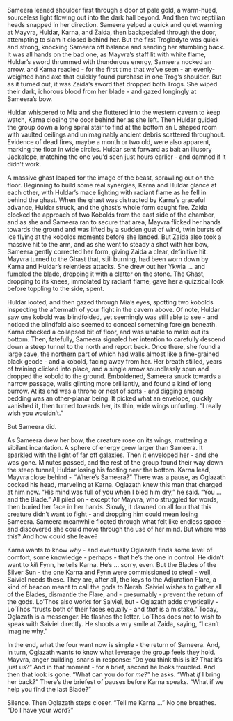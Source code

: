 Sameera leaned shoulder first through a door of pale gold, a warm-hued, sourceless light flowing out into the dark hall beyond. And then two reptilian heads snapped in her direction. Sameera yelped a quick and quiet warning at Mayvra, Huldar, Karna, and Zaida, then backpedaled through the door, attempting to slam it closed behind her. But the first Troglodyte was quick and strong, knocking Sameera off balance and sending her stumbling back. It was all hands on the bad one, as Mayvra’s staff lit with white flame, Huldar’s sword thrummed with thunderous energy, Sameera nocked an arrow, and Karna readied - for the first time that we’ve seen - an evenly-weighted hand axe that quickly found purchase in one Trog’s shoulder. But as it turned out, it was Zaida’s sword that dropped both Trogs. She wiped their dark, ichorous blood from her blade - and gazed longingly at Sameera’s bow.

Huldar whispered to Mia and she fluttered into the western cavern to keep watch, Karna closing the door behind her as she left. Then Huldar guided the group down a long spiral stair to find at the bottom an L shaped room with vaulted ceilings and unimaginably ancient debris scattered throughout. Evidence of dead fires, maybe a month or two old, were also apparent, marking the floor in wide circles. Huldar sent forward as bait an illusory Jackalope, matching the one you’d seen just hours earlier - and damned if it didn’t work.

A massive ghast leaped for the image of the beast, sprawling out on the floor. Beginning to build some real synergies, Karna and Huldar glance at each other, with Huldar’s mace lighting with radiant flame as he fell in behind the ghast. When the ghast was distracted by Karna’s graceful advance, Huldar struck, and the ghast’s whole form caught fire. Zaida clocked the approach of two Kobolds from the east side of the chamber, and as she and Sameera ran to secure that area, Mayvra flicked her hands towards the ground and was lifted by a sudden gust of wind, twin bursts of ice flying at the kobolds moments before she landed. But Zaida also took a massive hit to the arm, and as she went to steady a shot with her bow, Sameera gently corrected her form, giving Zaida a clear, definitive hit. Mayvra turned to the Ghast that, still burning, had been worn down by Karna and Huldar’s relentless attacks. She drew out her Ykwla … and fumbled the blade, dropping it with a clatter on the stone. The Ghast, dropping to its knees, immolated by radiant flame, gave her a quizzical look before toppling to the side, spent.

Huldar looted, and then gazed through Mia’s eyes, spotting two kobolds inspecting the aftermath of your fight in the cavern above. Of note, Huldar saw one kobold was blindfolded, yet seemingly was still able to see - and noticed the blindfold also seemed to conceal something foreign beneath. Karna checked a collapsed bit of floor, and was unable to make out its bottom. Then, fatefully, Sameera signaled her intention to carefully descend down a steep tunnel to the north and report back. Once there, she found a large cave, the northern part of which had walls almost like a fine-grained black geode - and a kobold, facing away from her. Her breath stilled, years of training clicked into place, and a single arrow soundlessly spun and dropped the kobold to the ground. Emboldened, Sameera snuck towards a narrow passage, walls glinting more brilliantly, and found a kind of long burrow. At its end was a throne or nest of sorts - and digging among bedding was an other-planar being. It picked what an envelope, quickly vanished it, then turned towards her, its thin, wide wings unfurling. “I really wish you wouldn’t.”

But Sameera did.

As Sameera drew her bow, the creature rose on its wings, muttering a sibilant incantation. A sphere of energy grew larger than Sameera. It sparkled with the light of far off galaxies. Then it enveloped her - and she was gone. Minutes passed, and the rest of the group found their way down the steep tunnel, Huldar losing his footing near the bottom. Karna lead, Mayvra close behind - “Where’s Sameera?” There was a pause, as Oglazath cocked his head, marveling at Karna. Oglazath knew this man that charged at him now. “His mind was full of you when I bled him dry,” he said. “You … and the Blade.” All piled on - except for Mayvra, who struggled for words, then buried her face in her hands. Slowly, it dawned on all four that this creature didn’t want to fight - and dropping him could mean losing Sameera. Sameera meanwhile floated through what felt like endless space - and discovered she could move through the use of her mind. But where was this? And how could she leave?

Karna wants to know *why* - and eventually Oglazath finds some level of comfort, some knowledge - perhaps - that he’s the one in control. He didn’t want to *kill* Fynn, he tells Karna. He’s … sorry, even. But the Blades of the Silver Sun - the one Karna and Fynn were commissioned to steal - well, Saiviel needs these. They are, after all, the keys to the Adjuration Flare, a kind of beacon meant to call the gods to Nerah. Saiviel wishes to gather all of the Blades, dismantle the Flare, and - presumably - prevent the return of the gods. Lo’Thos also works for Saiviel, but - Oglazath adds cryptically - Lo’Thos “trusts both of their faces equally - and *that* is a mistake.” Today, Oglazath is a messenger. He flashes the letter. Lo’Thos does not to wish to speak with Saiviel directly. He shoots a wry smile at Zaida, saying, “I can’t imagine why.”

In the end, what the four want now is simple - the return of Sameera. And, in turn, Oglazath wants to know what leverage the group feels they hold. Mayvra, anger building, snarls in response: “Do you think this is it? That it’s just us?” And in that moment - for a brief, second he looks troubled. And then that look is gone. “What can you do for *me*?” he asks. “What *if* I bring her back?” There’s the briefest of pauses before Karna speaks. “What if we help you find the last Blade?”

Silence. Then Oglazath steps closer. “Tell me Karna …” No one breathes. “Do I have your word?”

